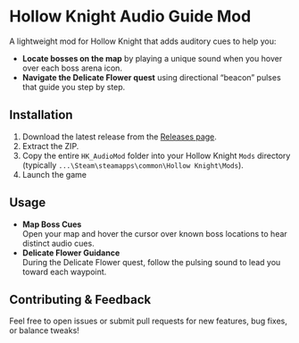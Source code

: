 # Hollow Knight Audio Guide Mod

A lightweight mod for Hollow Knight that adds auditory cues to help you:

- **Locate bosses on the map** by playing a unique sound when you hover over each boss arena icon.  
- **Navigate the Delicate Flower quest** using directional “beacon” pulses that guide you step by step.

## Installation

1. Download the latest release from the [Releases page](https://github.com/Wesellon/HK_AudioMod/releases).  
2. Extract the ZIP.  
3. Copy the entire `HK_AudioMod` folder into your Hollow Knight `Mods` directory (typically `...\Steam\steamapps\common\Hollow Knight\Mods`).  
4. Launch the game

## Usage

- **Map Boss Cues**  
  Open your map and hover the cursor over known boss locations to hear distinct audio cues.  
- **Delicate Flower Guidance**  
  During the Delicate Flower quest, follow the pulsing sound to lead you toward each waypoint.

## Contributing & Feedback

Feel free to open issues or submit pull requests for new features, bug fixes, or balance tweaks!  

